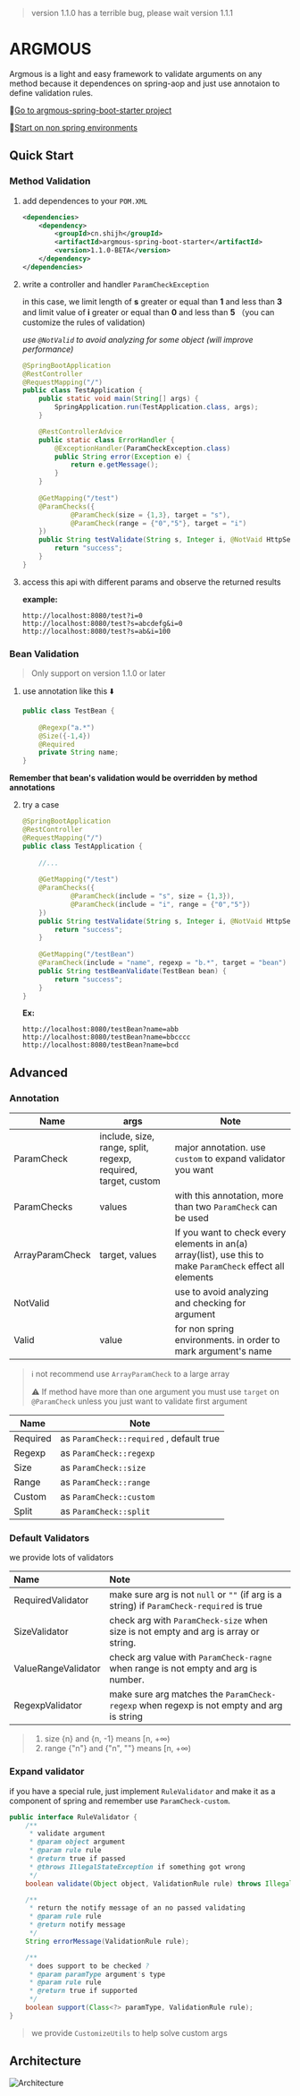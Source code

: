 
> version 1.1.0 has a terrible bug, please wait version 1.1.1

# ARGMOUS

Argmous is a light and easy framework to validate arguments on any method because it dependences on spring-aop and just use annotaion to define validation rules.

:book:[Go to argmous-spring-boot-starter project](https://github.com/838239178/argmous-spring-boot-starter)

:facepunch:[Start on non spring environments](./doc/for_non_spring.md)

## Quick Start

### Method Validation

1. add dependences to your `POM.XML` 

   ```xml
   <dependencies>
       <dependency>
           <groupId>cn.shijh</groupId>
           <artifactId>argmous-spring-boot-starter</artifactId>
           <version>1.1.0-BETA</version>
       </dependency>
   </dependencies>
   ```
   
2. write a controller and handler  `ParamCheckException`

   in this case, we limit length of **s** greater or equal than **1** and less than **3** and limit value of **i** greater or equal than **0** and less than **5** （you can customize the rules of validation)

   *use `@NotValid` to avoid analyzing for some object (will improve performance)*

   ```java
   @SpringBootApplication
   @RestController
   @RequestMapping("/")
   public class TestApplication {
       public static void main(String[] args) {
           SpringApplication.run(TestApplication.class, args);
       }
   
       @RestControllerAdvice
       public static class ErrorHandler {
           @ExceptionHandler(ParamCheckException.class)
           public String error(Exception e) {
               return e.getMessage();
           }
       }
   	
       @GetMapping("/test")
       @ParamChecks({
               @ParamCheck(size = {1,3}, target = "s"),
               @ParamCheck(range = {"0","5"}, target = "i")
       })
       public String testValidate(String s, Integer i, @NotVaid HttpSession session) {
           return "success";
       }
   }
   ```

3. access this api with different params and observe the returned results

   **example:**

   ```
   http://localhost:8080/test?i=0
   http://localhost:8080/test?s=abcdefg&i=0
   http://localhost:8080/test?s=ab&i=100
   ```


### Bean Validation

> Only support on version 1.1.0 or later

1. use annotation like this :arrow_down:

    ```java
    public class TestBean {
        
        @Regexp("a.*")
        @Size({-1,4})
        @Required
        private String name;
    }
    ```

**Remember that bean's validation would be overridden by method annotations**

2. try a case

   ```java
   @SpringBootApplication
   @RestController
   @RequestMapping("/")
   public class TestApplication {
   	
       //...
       
       @GetMapping("/test")
       @ParamChecks({
               @ParamCheck(include = "s", size = {1,3}),
               @ParamCheck(include = "i", range = {"0","5"})
       })
       public String testValidate(String s, Integer i, @NotVaid HttpSession session) {
           return "success";
       }
       
       @GetMapping("/testBean")
       @ParamCheck(include = "name", regexp = "b.*", target = "bean")
       public String testBeanValidate(TestBean bean) {
           return "success";
       }
   }
   ```

   

   **Ex:**

   ```
   http://localhost:8080/testBean?name=abb
   http://localhost:8080/testBean?name=bbcccc
   http://localhost:8080/testBean?name=bcd
   ```

   

## Advanced

### Annotation

| Name            | args                                                         | Note                                                         |
| --------------- | ------------------------------------------------------------ | ------------------------------------------------------------ |
| ParamCheck      | include, size, range, split, regexp, required, target, custom | major annotation. use `custom` to expand validator you want  |
| ParamChecks     | values                                                       | with this annotation, more than two `ParamCheck` can be used  |
| ArrayParamCheck | target, values                                               | If you want to check every elements in an(a) array(list), use this to make `ParamCheck` effect all elements |
| NotValid        |                                                              | use to avoid analyzing and checking for argument             |
| Valid           | value                                                        | for non spring environments. in order to mark argument's name |

> :information_source: not recommend use `ArrayParamCheck` to a large array
>
> :warning: If method have more than one argument you must use `target` on `@ParamCheck` unless you just want to validate first argument 

| Name     | Note                                     |
| -------- | ---------------------------------------- |
| Required | as `ParamCheck::required` , default true |
| Regexp   | as `ParamCheck::regexp`                  |
| Size     | as `ParamCheck::size`                    |
| Range    | as `ParamCheck::range`                   |
| Custom   | as `ParamCheck::custom`                  |
| Split    | as `ParamCheck::split`                   |



### Default Validators

we provide lots of validators

| Name                | Note                                                         |
| :------------------ | :----------------------------------------------------------- |
| RequiredValidator   | make sure arg is not `null` or `""`  (if arg is a string)  if `ParamCheck-required` is true |
| SizeValidator     | check arg with `ParamCheck-size` when size is not empty and arg is array or string. |
| ValueRangeValidator | check arg value with `ParamCheck-ragne`  when range is not empty and arg is number. |
| RegexpValidator     | make sure arg matches the `ParamCheck-regexp` when regexp is not empty and arg is string |

> 1. size {n} and {n, -1} means [n, +∞)
> 2. range {"n"} and {"n", ""} means [n, +∞)

### Expand validator

if you have a special rule,  just implement `RuleValidator` and make it as a component of spring and remember use `ParamCheck-custom`.

```java
public interface RuleValidator {
    /**
     * validate argument
     * @param object argument
     * @param rule rule
     * @return true if passed
     * @throws IllegalStateException if something got wrong
     */
    boolean validate(Object object, ValidationRule rule) throws IllegalStateException;

    /**
     * return the notify message of an no passed validating
     * @param rule rule
     * @return notify message
     */
    String errorMessage(ValidationRule rule);

    /**
     * does support to be checked ?
     * @param paramType argument's type
     * @param rule rule
     * @return true if supported
     */
    boolean support(Class<?> paramType, ValidationRule rule);
}
```

> we provide `CustomizeUtils` to help solve custom args

## Architecture

![Architecture](https://cdn.jsdelivr.net/gh/838239178/PicgoBed@main/img/%E6%9C%AA%E5%91%BD%E5%90%8D%E6%96%87%E4%BB%B6%20(1).jpg)
